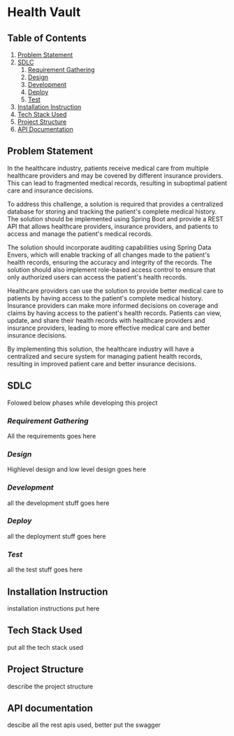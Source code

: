 
# Health Vault

## Table of Contents
 1. [Problem Statement](#problem-statement)
 2. [SDLC](#sdlc)
    1. [Requirement Gathering](#requirement-gathering)
    2. [Design](#design)
    3. [Development](#development)
    4. [Deploy](#deploy)
    5. [Test](#test)
 4. [Installation Instruction](#installation-instruction)
 5. [Tech Stack Used](#tech-stack-used)
 6. [Project Structure](#project-structure)
 7. [API Documentation](#api-documentation)

## Problem Statement

In the healthcare industry, patients receive medical care from multiple healthcare providers and may be covered by different insurance providers. This can lead to fragmented medical records, resulting in suboptimal patient care and insurance decisions.

To address this challenge, a solution is required that provides a centralized database for storing and tracking the patient's complete medical history. The solution should be implemented using Spring Boot and provide a REST API that allows healthcare providers, insurance providers, and patients to access and manage the patient's medical records.

The solution should incorporate auditing capabilities using Spring Data Envers, which will enable tracking of all changes made to the patient's health records, ensuring the accuracy and integrity of the records. The solution should also implement role-based access control to ensure that only authorized users can access the patient's health records.

Healthcare providers can use the solution to provide better medical care to patients by having access to the patient's complete medical history. Insurance providers can make more informed decisions on coverage and claims by having access to the patient's health records. Patients can view, update, and share their health records with healthcare providers and insurance providers, leading to more effective medical care and better insurance decisions.

By implementing this solution, the healthcare industry will have a centralized and secure system for managing patient health records, resulting in improved patient care and better insurance decisions.

## SDLC

Folowed below phases while developing this project
### *Requirement Gathering*

All the requirements goes here

### *Design*

Highlevel design and low level design goes here

### *Development*
all the development stuff goes here

### *Deploy*

all the deployment stuff goes here

### *Test*

all the test stuff goes here

## Installation Instruction

installation instructions put here

## Tech Stack Used

put all the tech stack used

## Project Structure

describe the project structure

## API documentation

descibe all the rest apis used, better put the swagger
